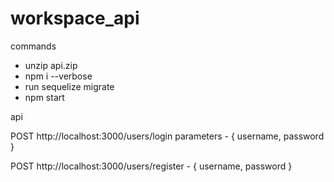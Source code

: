 # workspace_api

commands

- unzip api.zip
- npm i --verbose
- run sequelize migrate
- npm start



api

POST http://localhost:3000/users/login parameters - { username, password }

POST http://localhost:3000/users/register - { username, password }
